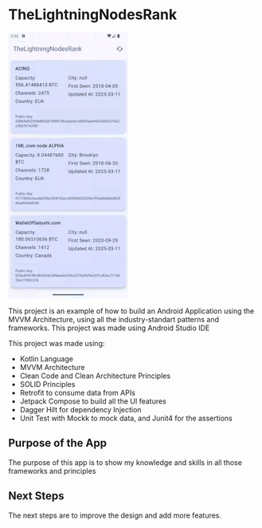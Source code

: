 # TheLightningNodesRank

![The App](lightning_nodes_app.gif)

This project is an example of how to build an Android Application using the MVVM Architecture, using all the industry-standart patterns and frameworks. This project was made using Android Studio IDE

This project was made using:

- Kotlin Language
- MVVM Architecture
- Clean Code and Clean Architecture Principles
- SOLID Principles
- Retrofit to consume data from APIs
- Jetpack Compose to build all the UI features
- Dagger Hilt for dependency Injection
- Unit Test with Mockk to mock data, and Junit4 for the assertions

## Purpose of the App

The purpose of this app is to show my knowledge and skills in all those frameworks and principles

## Next Steps

The next steps are to improve the design and add more features.